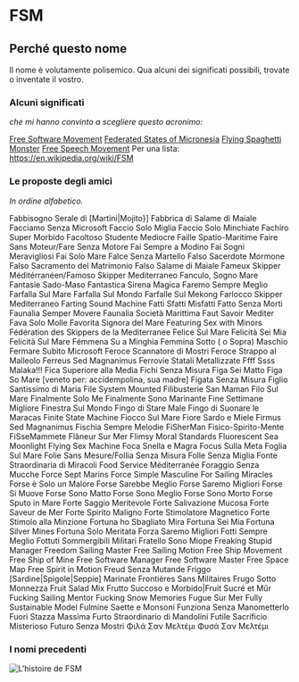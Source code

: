 # FSM

## Perché questo nome
Il nome è volutamente polisemico. Qua alcuni dei significati possibili, trovate o inventate il vostro.

### Alcuni significati

*che mi hanno convinto a scegliere questo acronimo:*

[Free Software Movement](https://www.gnu.org/philosophy/free-software-intro.en.html)
[Federated States of Micronesia](http://www.visit-micronesia.fm/)
[Flying Spaghetti Monster](https://www.spaghettimonster.org/)
[Free Speech Movement](http://www.fsm-a.org/)
Per una lista: https://en.wikipedia.org/wiki/FSM

### Le proposte degli amici

*In ordine alfabetico.*

Fabbisogno Serale di [Martini|Mojito}]
Fabbrica di Salame di Maiale
Facciamo Senza Microsoft
Faccio Solo Miglia
Faccio Solo Minchiate
Fachiro Super Morbido
Facoltoso Studente Mediocre
Faille Spatio-Maritime
Faire Sans Moteur/Fare Senza Motore
Fai Sempre a Modino
Fai Sogni Meravigliosi
Fai Solo Mare
Falce Senza Martello
Falso Sacerdote Mormone
Falso Sacramento del Matrimonio
Falso Salame di Maiale
Fameux Skipper Méditérranéen/Famoso Skipper Mediterraneo
Fanculo, Sogno Mare
Fantasie Sado-Maso
Fantastica Sirena Magica
Faremo Sempre Meglio
Farfalla Sul Mare
Farfalla Sul Mondo
Farfalle Sul Mekong
Farlocco Skipper Mediterraneo
Farting Sound Machine
Fatti Sfatti Misfatti
Fatto Senza Morti
Faunalia Semper Movere
Faunalia Società Marittima
Faut Savoir Mediter
Fava Solo Molle
Favorita Signora del Mare
Featuring Sex with Minors
Fédération des Skippers de la Mediterranee
Felice Sul Mare
Felicità Sei Mia
Felicità Sul Mare
Fémmena Su a Minghia
Femmina Sotto ( o Sopra) Maschio
Fermare Subito Microsoft
Feroce Scannatore di Mostri
Feroce Strappo al Malleolo
Ferreus Sed Magnanimus
Ferrovie Statali Metallizzate
Ffff Ssss Malaka!!!
Fica Superiore alla Media
Fichi Senza Misura
Figa Sei Matto
Figa So Mare [veneto per: accidempolina, sua madre]
Figata Senza Misura
Figlio Santissimo di Maria
File System Mounted
Filibusterie San Maman
Filo Sul Mare
Finalmente Solo Me
Finalmente Sono Marinante
Fine Settimane Migliore
Finestra Sul Mondo
Fingo di Stare Male
Fingo di Suonare le Maracas
Finite State Machine
Fiocco Sul Mare
Fiore Sardo e Miele
Firmus Sed Magnanimus
Fischia Sempre Melodie
FiSherMan
Fisico-Spirito-Mente
FiSseMammete
Flâneur Sur Mer
Flimsy Moral Standards
Fluorescent Sea Moonlight
Flying Sex Machine
Foca Snella e Magra
Focus Sulla Meta
Foglia Sul Mare
Folie Sans Mesure/Follia Senza Misura
Folle Senza Miglia
Fonte Straordinaria di Miracoli
Food Service Méditerranée
Foraggio Senza Mucche
Force Sept Marins
Force Simple Masculine
For Sailing Miracles
Forse è Solo un Malore
Forse Sarebbe Meglio
Forse Saremo Migliori
Forse Si Muove
Forse Sono Matto
Forse Sono Meglio
Forse Sono Morto
Forse Sputo in Mare
Forte Saggio Meritevole
Forte Salivazione Mucosa
Forte Saveur de Mer
Forte Spirito Maligno
Forte Stimolatore Magnetico
Forte Stimolo alla Minzione
Fortuna ho Sbagliato Mira
Fortuna Sei Mia
Fortuna Silver Mines
Fortuna Solo Meritata
Forza Saremo Migliori
Fotti Sempre Meglio
Fottuti Sommergibili Militari
Fratello Sono Miope
Freaking Stupid Manager
Freedom Sailing Master
Free Sailing Motion
Free Ship Movement
Free Ship of Mine
Free Software Manager
Free Software Master
Free Space Map
Free Spirit in Motion
Freud Senza Mutande
Friggo [Sardine|Spigole|Seppie] Marinate
Frontières Sans Militaires
Frugo Sotto Monnezza
Fruit Salad Mix
Frutto Succoso e Morbido|Fruit Sucré et Mûr
Fucking Sailing Mentor
Fucking Snow Memories
Fugue Sur Mer
Fully Sustainable Model
Fulmine Saette e Monsoni
Funziona Senza Manometterlo
Fuori Stazza Massima
Furto Straordinario di Mandolini
Futile Sacrificio Misterioso
Futuro Senza Mostri
Φιλά Σαν Μελτέμι
Φυσά Σαν Μελτέμι

### I nomi precedenti

![](../images/FSM_histoire.png "L'histoire de FSM")
